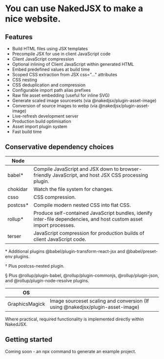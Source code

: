 # You can use NakedJSX to make a nice website.

## Features

- Build HTML files using JSX templates
- Precompile JSX for use in client JavaScript code
- Client JavaScript compression
- Optional inlining of Client JavaScript within generated HTML
- Embed predefined values at build time
- Scoped CSS extraction from JSX css="..." attributes
- CSS nesting
- CSS deduplication and compression
- Configurable import path alias prefixes
- Raw file asset embedding (useful for inline SVG)
- Generate scaled image sourcesets (via @nakedjsx/plugin-asset-image)
- Conversion of source images to webp (via @nakedjsx/plugin-asset-image)
- Live-refresh development server
- Production build optimisation
- Asset import plugin system
- Fast build time

## Conservative dependency choices

| Node | |
| - | - |
| babel* | Compile JavaScript and JSX down to browser-friendly JavaScript, and host JSX CSS processing plugin. |
| chokidar | Watch the file system for changes. |
| csso | CSS compression. |
| postcss* | Compile modern nested CSS into flat CSS. |
| rollup* | Produce self-contained JavaScript bundles, idenify inter-file dependencies, and host custom asset import processes. |
| terser | JavaScript compression for production builds of client JavaScript code. |

\* Additional plugins @babel/plugin-transform-react-jsx and @babel/preset-env plugins.

† Plus postcss-nested plugin.

§ Plus @rollup/plugin-babel, @rollup/plugin-commonjs, @rollup/plugin-json, and @rollup/plugin-node-resolve plugins.

| OS | |
| - | - |
| GraphicsMagick | Image sourceset scaling and conversion (If using @nakedjsx/plugin-asset-image) |

Where practical, required functionality is implemented directly within NakedJSX.

## Getting started

Coming soon - an npx command to generate an example project.
